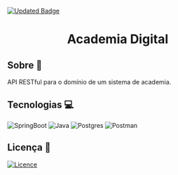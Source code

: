 [![Updated Badge](https://badges.pufler.dev/updated/MateusFS99/RecipeBook-ASP.NET)](https://github.com/MateusFS99/AcademiaDigital/commits/main)

<h1 align="center">Academia Digital</h1>

## Sobre 🎯

API RESTful para o domínio de um sistema de academia.

## Tecnologias 💻

![SpringBoot](https://img.shields.io/badge/Spring-6DB33F?style=for-the-badge&logo=spring&logoColor=white)
![Java](https://img.shields.io/badge/Java-ED8B00?style=for-the-badge&logo=java&logoColor=white)
![Postgres](https://img.shields.io/badge/PostgreSQL-316192?style=for-the-badge&logo=postgresql&logoColor=white)
![Postman](https://img.shields.io/badge/postman-FF6C37?style=for-the-badge&logo=postman&logoColor=white)

## Licença 📝

[![Licence](https://img.shields.io/github/license/Ileriayo/markdown-badges?style=for-the-badge)](./LICENSE)